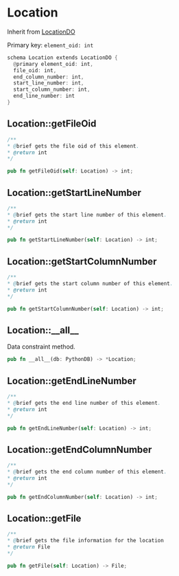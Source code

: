 # Location

Inherit from [LocationDO](./LocationDO.md)

Primary key: `element_oid: int`

```rust
schema Location extends LocationDO {
  @primary element_oid: int,
  file_oid: int,
  end_column_number: int,
  start_line_number: int,
  start_column_number: int,
  end_line_number: int
}
```
## Location::getFileOid

```java
/**
* @brief gets the file oid of this element.
* @return int
*/
```
```rust
pub fn getFileOid(self: Location) -> int;
```
## Location::getStartLineNumber

```java
/**
* @brief gets the start line number of this element.
* @return int
*/
```
```rust
pub fn getStartLineNumber(self: Location) -> int;
```
## Location::getStartColumnNumber

```java
/**
* @brief gets the start column number of this element.
* @return int
*/
```
```rust
pub fn getStartColumnNumber(self: Location) -> int;
```
## Location::\_\_all\_\_

Data constraint method.

```rust
pub fn __all__(db: PythonDB) -> *Location;
```
## Location::getEndLineNumber

```java
/**
* @brief gets the end line number of this element.
* @return int
*/
```
```rust
pub fn getEndLineNumber(self: Location) -> int;
```
## Location::getEndColumnNumber

```java
/**
* @brief gets the end column number of this element.
* @return int
*/
```
```rust
pub fn getEndColumnNumber(self: Location) -> int;
```
## Location::getFile

```java
/**
* @brief gets the file information for the location
* @return File 
*/
```
```rust
pub fn getFile(self: Location) -> File;
```
